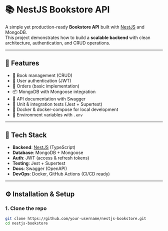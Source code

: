 # 📚 NestJS Bookstore API

A simple yet production-ready **Bookstore API** built with [NestJS](https://nestjs.com/) and MongoDB.  
This project demonstrates how to build a **scalable backend** with clean architecture, authentication, and CRUD operations.

---

## 🚀 Features

- 📖 Book management (CRUD)
- 👤 User authentication (JWT)
- 🛒 Orders (basic implementation)
- 📦 MongoDB with Mongoose integration
- 📝 API documentation with Swagger
- 🧪 Unit & integration tests (Jest + Supertest)
- 🐳 Docker & docker-compose for local development
- 🔑 Environment variables with `.env`

---

## 🧭 Tech Stack

- **Backend**: [NestJS](https://nestjs.com/) (TypeScript)
- **Database**: MongoDB + Mongoose
- **Auth**: JWT (access & refresh tokens)
- **Testing**: Jest + Supertest
- **Docs**: Swagger (OpenAPI)
- **DevOps**: Docker, GitHub Actions (CI/CD ready)

---

## ⚙️ Installation & Setup

### 1. Clone the repo

```bash
git clone https://github.com/your-username/nestjs-bookstore.git
cd nestjs-bookstore
```
